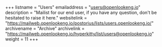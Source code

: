 +++ 
listname = "Users" 
emailaddress = "users@openlookeng.io" 
description = "Mailist for our end user, if you have any question, don't be hesitated to raise it here."
websitelink = "https://mailweb.openlookeng.io/postorius/lists/users.openlookeng.io/" 
archivename = "Archive"
archivelink = "https://mailweb.openlookeng.io/hyperkitty/list/users@openlookeng.io" 
weight = 11 
+++